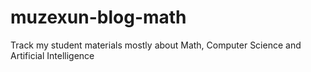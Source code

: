 # muzexun-blog-math
Track my student materials mostly about Math, Computer Science and Artificial Intelligence 
